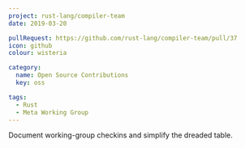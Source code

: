 ```yaml
---
project: rust-lang/compiler-team
date: 2019-03-20

pullRequest: https://github.com/rust-lang/compiler-team/pull/37
icon: github
colour: wisteria

category:
  name: Open Source Contributions
  key: oss

tags:
  - Rust
  - Meta Working Group
---
```

Document working-group checkins and simplify the dreaded table.
